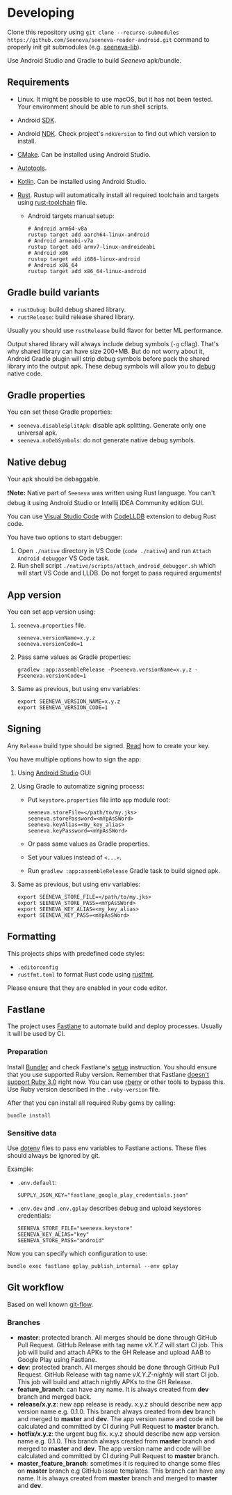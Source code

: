 # Developing

Clone this repository using `git clone --recurse-submodules https://github.com/Seeneva/seeneva-reader-android.git` command to properly init git submodules (e.g. [seeneva-lib](https://github.com/Seeneva/seeneva-lib)).

Use Android Studio and Gradle to build *Seeneva* apk/bundle.

## Requirements

- Linux. It might be possible to use macOS, but it has not been tested. Your environment should be able to run shell scripts.
- Android [SDK](https://developer.android.com/studio).
- Android [NDK](https://developer.android.com/ndk). Check project's `ndkVersion` to find out which version to install.
- [CMake](https://developer.android.com/ndk/guides/cmake). Can be installed using Android Studio.
- [Autotools](https://www.gnu.org/software/automake/faq/autotools-faq.html).
- [Kotlin](https://developer.android.com/kotlin). Can be installed using Android Studio.
- [Rust](https://www.rust-lang.org/tools/install). Rustup will automatically install all required toolchain and targets using [rust-toolchain](rust-toolchain) file.

  - Android targets manual setup:

    ```console
    # Android arm64-v8a
    rustup target add aarch64-linux-android
    # Android armeabi-v7a
    rustup target add armv7-linux-androideabi
    # Android x86
    rustup target add i686-linux-android
    # Android x86_64
    rustup target add x86_64-linux-android
    ```

## Gradle build variants

- `rustDubug`: build debug shared library.
- `rustRelease`: build release shared library.

Usually you should use `rustRelease` build flavor for better ML performance.

Output shared library will always include debug symbols (`-g` cflag). That's why shared library can have size 200+MB. But do not worry about it, Android Gradle plugin will strip debug symbols before pack the shared library into the output apk. These debug symbols will allow you to [debug](#native-debug) native code.

## Gradle properties

You can set these Gradle properties:

- `seeneva.disableSplitApk`: disable apk splitting. Generate only one universal apk.
- `seeneva.noDebSymbols`: do not generate native debug symbols.

## Native debug

Your apk should be debaggable.

:exclamation:**Note:** Native part of `Seeneva` was written using Rust language. You can't debug it using Android Studio or Intellij IDEA Community edition GUI.

You can use [Visual Studio Code](https://code.visualstudio.com) with [CodeLLDB](https://marketplace.visualstudio.com/items?itemName=vadimcn.vscode-lldb) extension to debug Rust code.

You have two options to start debugger:

1. Open `./native` directory in VS Code (`code ./native`) and run `Attach Android debugger` VS Code task.
2. Run shell script `./native/scripts/attach_android_debugger.sh` which will start VS Code and LLDB. Do not forget to pass required arguments!

## App version

You can set app version using:

1. `seeneva.properties` file.

    ```text
    seeneva.versionName=x.y.z
    seeneva.versionCode=1
    ```

2. Pass same values as Gradle properties:

    ```console
    gradlew :app:assembleRelease -Pseeneva.versionName=x.y.z -Pseeneva.versionCode=1
    ```

3. Same as previous, but using env variables:

    ```console
    export SEENEVA_VERSION_NAME=x.y.z
    export SEENEVA_VERSION_CODE=1
    ```

## Signing

Any `Release` build type should be signed. [Read](https://developer.android.com/studio/publish/app-signing#sign-apk) how to create your key.

You have multiple options how to sign the app:

1. Using [Android Studio](https://developer.android.com/studio/publish/app-signing#sign_release) GUI
2. Using Gradle to automatize signing process:
    - Put `keystore.properties` file into `app` module root:

        ```text
        seeneva.storeFile=</path/to/my.jks>
        seeneva.storePassword=<mYpAsSWord>
        seeneva.keyAlias=<my_key_alias>
        seeneva.keyPassword=<mYpAsSWord>
        ```

    - Or pass same values as Gradle properties.
    - Set your values instead of `<...>`.
    - Run `gradlew :app:assembleRelease` Gradle task to build signed apk.

3. Same as previous, but using env variables:

    ```console
    export SEENEVA_STORE_FILE=</path/to/my.jks>
    export SEENEVA_STORE_PASS=<mYpAsSWord>
    export SEENEVA_KEY_ALIAS=<my_key_alias>
    export SEENEVA_KEY_PASS=<mYpAsSWord>
    ```

## Formatting

This projects ships with predefined code styles:

- `.editorconfig`
- `rustfmt.toml` to format Rust code using [rustfmt](https://github.com/rust-lang/rustfmt).

Please ensure that they are enabled in your code editor.

## Fastlane

The project uses [Fastlane](https://fastlane.tools) to automate build and deploy processes. Usually it will be used by CI.

### Preparation

Install [Bundler](https://bundler.io) and check Fastlane's [setup](https://docs.fastlane.tools/getting-started/android/setup) instruction. You should ensure that you use supported Ruby version. Remember that Fastlane [doesn't support Ruby 3.0](https://github.com/fastlane/fastlane/issues/17931) right now. You can use [rbenv](https://github.com/rbenv/rbenv) or other tools to bypass this. Use Ruby version described in the `.ruby-version` file.

After that you can install all required Ruby gems by calling:

```console
bundle install
```

### Sensitive data

Use [dotenv](https://github.com/bkeepers/dotenv) files to pass env variables to Fastlane actions. These files should always be ignored by git.

Example:

- `.env.default`:

  ```text
  SUPPLY_JSON_KEY="fastlane_google_play_credentials.json"
  ```

- `.env.dev` and `.env.gplay` describes debug and upload keystores credentials:

  ```text
  SEENEVA_STORE_FILE="seeneva.keystore"
  SEENEVA_KEY_ALIAS="key"
  SEENEVA_STORE_PASS="android"
  ```

Now you can specify which configuration to use:

```console
bundle exec fastlane gplay_publish_internal --env gplay
```

## Git workflow

Based on well known [git-flow](https://danielkummer.github.io/git-flow-cheatsheet).

### Branches

- **master**: protected branch. All merges should be done through GitHub Pull Request. GitHub Release with tag name *vX.Y.Z* will start CI job. This job will build and attach APKs to the GH Release and upload AAB to Google Play using Fastlane.
- **dev**: protected branch. All merges should be done through GitHub Pull Request. GitHub Release with tag name *vX.Y.Z-nightly* will start CI job. This job will build and attach nightly APKs to the GH Release.
- **feature_branch**: can have any name. It is always created from **dev** branch and merged back.
- **release/x.y.z**: new app release is ready. x.y.z should describe new app version name e.g. 0.1.0. This branch always created from **dev** branch and merged to **master** and **dev**. The app version name and code will be calculated and committed by CI during Pull Request to **master** branch.
- **hotfix/x.y.z**: the urgent bug fix. x.y.z should describe new app version name e.g. 0.1.0. This branch always created from **master** branch and merged to **master** and **dev**. The app version name and code will be calculated and committed by CI during Pull Request to **master** branch.
- **master_feature_branch**: sometimes it is required to change some files on **master** branch e.g GitHub issue templates. This branch can have any name. It is always created from **master** branch and merged to **master** and **dev**.
